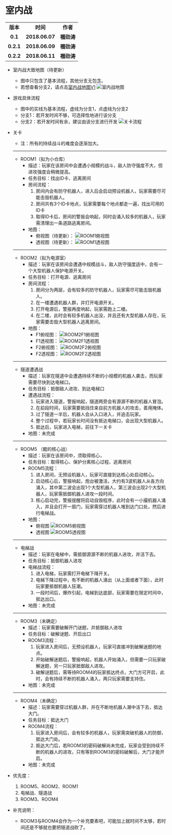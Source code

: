 # 室内战

<table>
  <tr>
    <td align="center"><b>版本</b></td>
    <td align="center"><b>时间</b></td>
    <td align="center"><b>作者</b></td>
  </tr>
  <tr>
    <td align="center"><b>0.1</b></td>
    <td align="center"><b>2018.06.07</b></td>
    <td align="center"><b>禤劲涛</b></td>
  </tr>
  <tr>
    <td align="center"><b>0.2.1</b></td>
    <td align="center"><b>2018.06.09</b></td>
    <td align="center"><b>禤劲涛</b></td>
  </tr>
  <tr>
    <td align="center"><b>0.2.2</b></td>
    <td align="center"><b>2018.06.11</b></td>
    <td align="center"><b>禤劲涛</b></td>
  </tr>
</table>

- 室内战大致地图（待更新）
    - 图中只包含了基本流程，其他分支无包含。
    - 若想查看分支2，请点击[室内战地图V1](../../images/planning/室内战V1.png)
    ![室内战地图](../../images/planning/室内战V2.png)

- 游戏具体流程
    - 图中的实线为基本流程，虚线为分支1，点虚线为分支2
    - 分支1：若开发时间不够，可选择性地进行该分支
    - 分支2：若开发时间有余，建议由该分支进行开发
    ![关卡流程](../../images/planning/室内战流程V2.png)

- 关卡
    - 注：所有的持续战斗的难度会逐渐加大。
    ---
    - ROOM1（拟为小仓库）
        - 描述：玩家在该房间中会遭遇小规模的战斗，敌人防守强度不大，但进攻强度会稍微提高。
        - 任务目标：找出ID卡、逃离房间
        - 房间流程：
            1. 房间内会有防守机器人，进入后会启动预设机器人，玩家需要尽可能击毁机器人。
            2. 房间共有3个ID卡地点，玩家需要每个地点都走一遍，找出可用的ID卡
            3. 取得ID卡后，房间的警报会响起，同时会涌入较多的机器人，玩家需清理出一条道路逃离房间。
        - 地图：
            - 俯视图（待更新）：
                ![ROOM1俯视图](../../images/planning/ROOM1俯视图.png)
            - 透视图（待更新）：
                ![ROOM1透视图](../../images/planning/ROOM1透视图.png)
    ---
    - ROOM2（拟为电源室）
        - 描述：玩家在该房间会遭遇中规模战斗，敌人防守强度适中，会有一个大型机器人保护电源开关。
        - 任务目标：打开电源、逃离房间
        - 房间流程：
            1. 房间分为两层，会有较多的防守机器人，玩家需尽可能击毁机器人。
            2. 在一楼遭遇机器人群，并打开电源开关。
            3. 打开电源后，警报再度响起，玩家需跑上二楼。
            4. 在二楼，此时会有较多机器人出没，并且还有大型机器人存在，玩家需要击毁大型机器人逃离房间。
        - 地图：
            - F1俯视图：
                ![ROOM2F1俯视图](../../images/planning/ROOM2F1俯视图.png)
            - F1透视图：
                ![ROOM2F1透视图](../../images/planning/ROOM2F1透视图.png)
            - F2俯视图：
                ![ROOM2F2俯视图](../../images/planning/ROOM2F2俯视图.png)
            - F2透视图：
                ![ROOM2F2透视图](../../images/planning/ROOM2F2透视图.png)
    ---
    - 隧道遭遇战
        - 描述：玩家在隧道中会遭遇持续不断的小规模的机器人袭击，而玩家需要尽快到达电梯口。
        - 任务目标：抵御敌人进攻、到达电梯口
        - 遭遇战流程：
            1. 玩家进入隧道，警报响起，隧道两旁会有源源不断的机器人冒泡。
            2. 在前段时间，玩家需要抵挡住来自前方机器人的攻击，善用掩体。
            3. 过了隧道一半后，机器人会从入口进入，并追击玩家。
            4. 整个过程中，若玩家长时间没有抵达电梯口，会出现大型机器人。
            5. 抵达后，玩家进入电梯，前往下一关卡
        - 地图：未完成
    ---
    - ROOM5 （鲲的核心战）
        - 描述：玩家在该房间中，须取得核心，
        - 任务目标：取得核心、保护分离核心过程、逃离房间
        - ROOM5流程：
            1. 进入房间，无预设机器人，玩家可直接到达核心处启动核心。
            2. 启动核心后，警报响起，炮台被激活，大约有3波机器人从各方向涌入，其中第二波会出现1个大型机器人，第三波会出现2个大型机器人，玩家需抵御机器人进攻一段时间。
            3. 核心启动完，警报提醒将启动自毁程序，此时会有一小撮机器人涌入，并且会打开一扇门，玩家需穿过机器人堆到达门口处，然后进行电梯战。
        - 地图：
            - 俯视图
                ![ROOM5俯视图](../../images/planning/ROOM5俯视图.png)
            - 透视图
                ![ROOM5透视图](../../images/planning/ROOM5透视图.png)
    ---
    - 电梯战
        - 描述：玩家在电梯中，需抵御源源不断的机器人进攻，并活下去。
        - 任务目标：抵御机器人进攻
        - 电梯战流程：
            1. 进入电梯，玩家需打开电梯下降开关。
            2. 电梯下降过程中，有不断的机器人涌出（从上面或者下面），此时玩家要抵御机器人狂潮。
            3. 一段时间后，爆炸引起，电梯到达底部，玩家需要在限定时间中，抵达出口。
        - 地图：未完成
    ---
    - ROOM3（未确定）
        - 描述：玩家需要破解开门谜题，并抵御敌人进攻
        - 任务目标：破解谜题、开启出口
        - ROOM3流程：
            1. 玩家进入房间后，无预设机器人，玩家可直接冲到破解迷题的地点。
            2. 开始破解迷题后，警报响起，机器人开始涌入，但需要一只玩家破解迷题，另一只玩家抵御敌人进攻。
            3. 破解谜题后，需等待ROOM4的玩家抵达终点，大门方可开启，此时，会有持续不断的机器人涌入，两只玩家需要支持住。
        - 地图：未完成
    ---
    - ROOM4（未确定）
        - 描述：玩家需要穿过机器人群，并在不断地机器人潮中活下去，抵达大门。
        - 任务目标：抵达大门
        - ROOM4流程：
            1. 玩家进入房间后，会有较多的机器人，玩家需突破机器人的防御，抵达大门处。
            2. 抵达大门后，若ROOM3的密码破解尚未完成，玩家会受到持续不断的机器人的进攻，只有等到ROOM3的密码破解后，大门才能开启。
        - 地图：未完成

- 优先度：
    1. ROOM5、ROOM2、ROOM1
    2. 电梯战、隧道战
    3. ROOM3、ROOM4

- 补充说明：
    - ROOM3与ROOM4会作为一个补充要素吧，可能加上就时间不太够，若时间还是不够就也要把隧道战砍了。